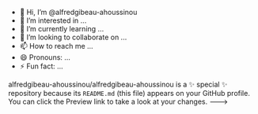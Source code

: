 - 👋 Hi, I’m @alfredgibeau-ahoussinou
- 👀 I’m interested in ...
- 🌱 I’m currently learning ...
- 💞️ I’m looking to collaborate on ...
- 📫 How to reach me ...
- 😄 Pronouns: ...
- ⚡ Fun fact: ...

alfredgibeau-ahoussinou/alfredgibeau-ahoussinou is a ✨ special ✨ repository because its `README.md` (this file) appears on your GitHub profile.
You can click the Preview link to take a look at your changes.
--->

